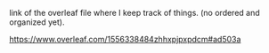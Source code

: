 link of the overleaf file where I keep track of things. 
(no ordered and organized yet).


https://www.overleaf.com/1556338484zhhxpjpxpdcm#ad503a
